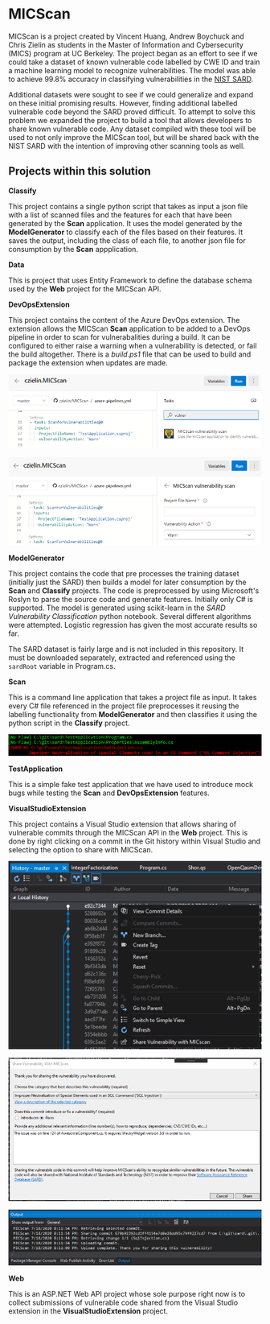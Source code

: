# MICScan

MICScan is a project created by Vincent Huang, Andrew Boychuck and Chris Zielin as students in the Master of Information and Cybersecurity (MICS) program at UC Berkeley. The project began as an effort to see if we could take a dataset of known vulnerable code labelled by CWE ID and train a machine learning model to recognize vulnerabilities. The model was able to achieve 99.8% accuracy in classifying vulnerabilities in the [NIST SARD](https://samate.nist.gov/SARD/). 

Additional datasets were sought to see if we could generalize and expand on these initial promising results. However, finding additional labelled vulnerable code beyond the SARD proved difficult. To attempt to solve this problem we expanded the project to build a tool that allows developers to share known vulnerable code. Any dataset compiled with these tool will be used to not only improve the MICScan tool, but will be shared back with the NIST SARD with the intention of improving other scanning tools as well. 

## Projects within this solution

**Classify**

This project contains a single python script that takes as input a json file with a list of scanned files and the features for each that have been generated by the **Scan** application. It uses the model generated by the **ModelGenerator** to classify each of the files based on their features. It saves the output, including the class of each file, to another json file for consumption by the **Scan** appplication.

**Data**

This is project that uses Entity Framework to define the database schema used by the **Web** project for the MICScan API.

**DevOpsExtension**

This project contains the content of the Azure DevOps extension. The extension allows the MICScan **Scan** application to be added to a DevOps pipeline in order to scan for vulnerabalities during a build. It can be configured to either raise a warning when a vulnerability is detected, or fail the build altogether. There is a *build.ps1* file that can be used to build and package the extension when updates are made.

![Find DevOps Extension](https://github.com/czielin/MICScan/blob/master/images/DevOpsPipelineFindExtension.png?raw=true)

![DevOps Pipeline Settings](https://github.com/czielin/MICScan/blob/master/images/DevOpsPipelineSettings.png?raw=true)

**ModelGenerator**

This project contains the code that pre processes the training dataset (initially just the SARD) then builds a model for later consumption by the **Scan** and **Classify** projects. The code is preprocessed by using Microsoft's Roslyn to parse the source code and generate features. Initially only C# is supported. The model is generated using scikit-learn in the *SARD Vulnerability Classification* python notebook. Several different algorithms were attempted. Logistic regression has given the most accurate results so far.

The SARD dataset is fairly large and is not included in this repository. It must be downloaded separately, extracted and referenced using the `sardRoot` variable in Program.cs.

**Scan**

This is a command line application that takes a project file as input. It takes every C# file referenced in the project file preprocesses it reusing the labelling functionality from **ModelGenerator** and then classifies it using the python script in the **Classify** project.

![Command Line Scan](https://github.com/czielin/MICScan/blob/master/images/CommandLineScan.png?raw=true)

**TestApplication**

This is a simple fake test application that we have used to introduce mock bugs while testing the **Scan** and **DevOpsExtension** features.

**VisualStudioExtension**

This project contains a Visual Studio extension that allows sharing of vulnerable commits through the MICScan API in the **Web** project. This is done by right clicking on a commit in the Git history within Visual Studio and selecting the option to share with MICScan.

![Share Vulnerability Context Menu](https://github.com/czielin/MICScan/blob/master/images/GitHistory.png?raw=true)

![Share Vulnerability Dialog](https://github.com/czielin/MICScan/blob/master/images/ShareDialog.png?raw=true)

![Share Vulnerability Output](https://github.com/czielin/MICScan/blob/master/images/ShareOutput.png?raw=true)

**Web**

This is an ASP.NET Web API project whose sole purpose right now is to collect submissions of vulnerable code shared from the Visual Studio extension in the **VisualStudioExtension** project.
